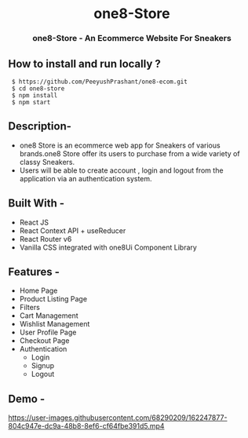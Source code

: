 <h1 align="center"> one8-Store </h1>
<h3 align="center"> one8-Store - An Ecommerce Website For Sneakers </h3>


 ## How to install and run locally ?
 

  ```
   $ https://github.com/PeeyushPrashant/one8-ecom.git
   $ cd one8-store
   $ npm install
   $ npm start

  ```
  
  ## Description-
 - one8 Store is an ecommerce web app for Sneakers of various brands.one8 Store offer its users to purchase from a wide variety of classy Sneakers. 
 - Users will be able to create account , login and logout from the application via an authentication system. 
 

## Built With -
 - React JS
 - React Context API + useReducer
 - React Router v6
 - Vanilla CSS integrated with one8Ui Component Library


## Features -
- Home Page
- Product Listing Page
- Filters
- Cart Management
- Wishlist Management
- User Profile Page
- Checkout Page
- Authentication
    - Login
    - Signup
    - Logout
   
## Demo -



https://user-images.githubusercontent.com/68290209/162247877-804c947e-dc9a-48b8-8ef6-cf64fbe391d5.mp4




